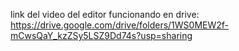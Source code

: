link del video del editor funcionando en drive: https://drive.google.com/drive/folders/1WS0MEW2f-mCwsQaY_kzZSy5LSZ9Dd74s?usp=sharing
